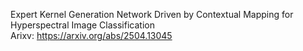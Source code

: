Expert Kernel Generation Network Driven by Contextual Mapping for Hyperspectral Image Classification            
Arixv: https://arxiv.org/abs/2504.13045
